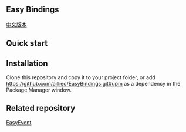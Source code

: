 ## Easy Bindings

[中文版本](README.zh-cn.md)

## Quick start

## Installation

Clone this repository and copy it to your project folder, or add https://github.com/aillieo/EasyBindings.git#upm as a dependency in the Package Manager window.

## Related repository

[EasyEvent](https://github.com/aillieo/EasyEvent.git)
